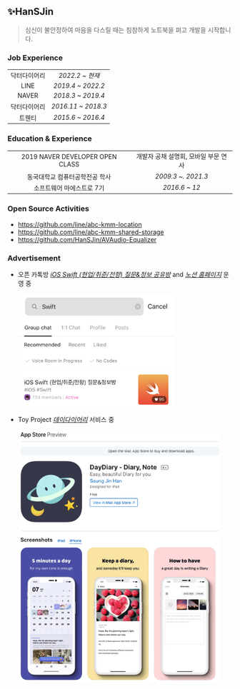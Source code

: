 ## ✨HanSJin
> 심신이 불안정하여 마음을 다스릴 때는 침참하게 노트북을 펴고 개발을 시작합니다.

### Job Experience

|||
:-:|:-:
| 닥터다이어리 | _2022.2 ~ 현재_ |
| LINE | _2019.4 ~ 2022.2_ |
| NAVER | _2018.3 ~ 2019.4_ |
| 닥터다이어리 | _2016.11 ~ 2018.3_ |
| 트웬티 | _2015.6 ~ 2016.4_ |

### Education & Experience

|||
:-:|:-:
| 2019 NAVER DEVELOPER OPEN CLASS | 개발자 공채 설명회, 모바일 부문 연사 |
| 동국대학교 컴퓨터공학전공 학사 | _2009.3 ~. 2021.3_ |
| 소프트웨어 마에스트로 7기 | _2016.6 ~ 12_ |

### Open Source Activities
* https://github.com/line/abc-kmm-location
* https://github.com/line/abc-kmm-shared-storage
* https://github.com/HanSJin/AVAudio-Equalizer

### Advertisement
- 오픈 카톡방 _[iOS Swift (현업/취준/전향) 질문&정보 공유방](https://open.kakao.com/o/goTHKG8b)_ and _[노션 홈페이지](https://swift-ios.notion.site/iOS-Swift-290e91a4e3114d8c82ae9004213d1351)_ 운영 중

  <img src="/resources/advertise-screen-1.jpeg" width="350"/>

- Toy Project _[데이다이어리](https://apps.apple.com/gb/app/daydiary/id1627925723)_ 서비스 중

  <img src="/resources/advertise-screen-2.png" width="450"/>
